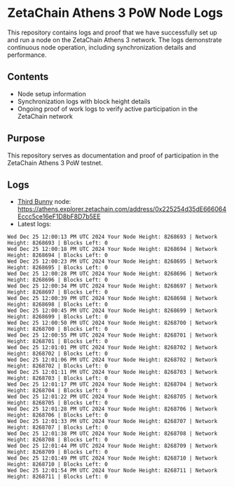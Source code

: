# ZetaChain Athens 3 PoW Node Logs
This repository contains logs and proof that we have successfully set up and run a node on the ZetaChain Athens 3 network. The logs demonstrate continuous node operation, including synchronization details and performance.

## Contents
- Node setup information
- Synchronization logs with block height details
- Ongoing proof of work logs to verify active participation in the ZetaChain network

## Purpose
This repository serves as documentation and proof of participation in the ZetaChain Athens 3 PoW testnet.

## Logs

- [Third Bunny](https://thirdbunny.xyz/) node: https://athens.explorer.zetachain.com/address/0x225254d35dE666064Eccc5ce16eF1D8bF8D7b5EE
- Latest logs:
```
Wed Dec 25 12:00:13 PM UTC 2024 Your Node Height: 8268693 | Network Height: 8268693 | Blocks Left: 0
Wed Dec 25 12:00:18 PM UTC 2024 Your Node Height: 8268694 | Network Height: 8268694 | Blocks Left: 0
Wed Dec 25 12:00:23 PM UTC 2024 Your Node Height: 8268695 | Network Height: 8268695 | Blocks Left: 0
Wed Dec 25 12:00:28 PM UTC 2024 Your Node Height: 8268696 | Network Height: 8268696 | Blocks Left: 0
Wed Dec 25 12:00:34 PM UTC 2024 Your Node Height: 8268697 | Network Height: 8268697 | Blocks Left: 0
Wed Dec 25 12:00:39 PM UTC 2024 Your Node Height: 8268698 | Network Height: 8268698 | Blocks Left: 0
Wed Dec 25 12:00:45 PM UTC 2024 Your Node Height: 8268699 | Network Height: 8268699 | Blocks Left: 0
Wed Dec 25 12:00:50 PM UTC 2024 Your Node Height: 8268700 | Network Height: 8268700 | Blocks Left: 0
Wed Dec 25 12:00:55 PM UTC 2024 Your Node Height: 8268701 | Network Height: 8268701 | Blocks Left: 0
Wed Dec 25 12:01:01 PM UTC 2024 Your Node Height: 8268702 | Network Height: 8268702 | Blocks Left: 0
Wed Dec 25 12:01:06 PM UTC 2024 Your Node Height: 8268702 | Network Height: 8268702 | Blocks Left: 0
Wed Dec 25 12:01:11 PM UTC 2024 Your Node Height: 8268703 | Network Height: 8268703 | Blocks Left: 0
Wed Dec 25 12:01:17 PM UTC 2024 Your Node Height: 8268704 | Network Height: 8268704 | Blocks Left: 0
Wed Dec 25 12:01:22 PM UTC 2024 Your Node Height: 8268705 | Network Height: 8268705 | Blocks Left: 0
Wed Dec 25 12:01:28 PM UTC 2024 Your Node Height: 8268706 | Network Height: 8268706 | Blocks Left: 0
Wed Dec 25 12:01:33 PM UTC 2024 Your Node Height: 8268707 | Network Height: 8268707 | Blocks Left: 0
Wed Dec 25 12:01:38 PM UTC 2024 Your Node Height: 8268708 | Network Height: 8268708 | Blocks Left: 0
Wed Dec 25 12:01:44 PM UTC 2024 Your Node Height: 8268709 | Network Height: 8268709 | Blocks Left: 0
Wed Dec 25 12:01:49 PM UTC 2024 Your Node Height: 8268710 | Network Height: 8268710 | Blocks Left: 0
Wed Dec 25 12:01:54 PM UTC 2024 Your Node Height: 8268711 | Network Height: 8268711 | Blocks Left: 0
```
